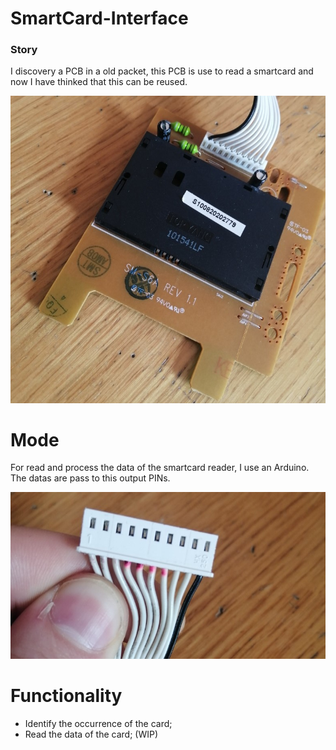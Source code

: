 # SmartCard-Interface

### Story
I discovery a PCB in a old packet, this PCB is use to read a smartcard and now I have thinked that this can be reused.

![Immagine 1](img/sopra.jpg)

# Mode
For read and process the data of the smartcard reader, I use an Arduino.
The datas are pass to this output PINs.

![Immagine 1](img/pin.jpg)

# Functionality
- Identify the occurrence of the card;
- Read the data of the card; (WIP)
